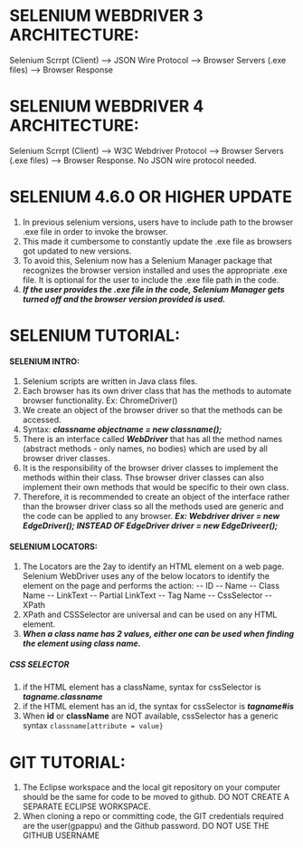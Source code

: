 # SELENIUM WEBDRIVER 3 ARCHITECTURE:
Selenium Scrrpt (Client) --> JSON Wire Protocol --> Browser Servers (.exe files) --> Browser Response

# SELENIUM WEBDRIVER 4 ARCHITECTURE:
Selenium Scrrpt (Client) --> W3C Webdriver Protocol --> Browser Servers (.exe files) --> Browser Response. No JSON wire protocol needed.

# SELENIUM 4.6.0 OR HIGHER UPDATE
1. In previous selenium versions, users have to include path to the browser .exe file in order to invoke the browser.
2. This made it cumbersome to constantly update the .exe file as browsers got updated to new versions.
3. To avoid this, Selenium now has a Selenium Manager package that recognizes the browser version installed and uses the appropriate .exe file. It is optional for the user to include the .exe file path in the code.
4. ***If the user provides the .exe file in the code, Selenium Manager gets turned off and the browser version provided is used.***

# SELENIUM TUTORIAL:
#### SELENIUM INTRO:
1. Selenium scripts are written in Java class files.
2. Each browser has its own driver class that has the methods to automate browser functionality. Ex: ChromeDriver()
3. We create an object of the browser driver so that the methods can be accessed.
4. Syntax: ***classname objectname = new classname();***
5. There is an interface called ***WebDriver*** that has all the method names (abstract methods - only names, no bodies) which are used by all browser driver classes.
6. It is the responsibility of the browser driver classes to implement the methods within their class. Thse browser driver classes can also implement their own methods that would be specific to their own class.
7. Therefore, it is recommended to create an object of the interface rather than the browser driver class so all the methods used are generic and the code can be applied to any browser. ***Ex: Webdriver driver = new EdgeDriver(); INSTEAD OF EdgeDriver driver = new EdgeDriveer();***

#### SELENIUM LOCATORS:
1. The Locators are the 2ay to identify an HTML element on a web page. Selenium WebDriver uses any of the below locators to identify the element on the page and performs the action:
   -- ID
   -- Name
   -- Class Name
   -- LinkText
   -- Partial LinkText
   -- Tag Name
   -- CssSelector
   -- XPath
2. XPath and CSSSelector are universal and can be used on any HTML element.
2. ***When a class name has 2 values, either one can be used when finding the element using class name.***

##### CSS SELECTOR
1. if the HTML element has a className, syntax for cssSelector is ***tagname.classname***
2. if the HTML element has an id, the syntax for cssSelector is ***tagname#is***
3. When **id** or **className** are NOT available, cssSelector has a generic syntax `classname[attribute = value}`








# GIT TUTORIAL:
1. The Eclipse workspace and the local git repository on your computer should be the same for code to be moved to github. DO NOT CREATE A SEPARATE ECLIPSE WORKSPACE.
2. When cloning a repo or committing code, the GIT credentials required are the user(gpappu) and the Github password. DO NOT USE THE GITHUB USERNAME


